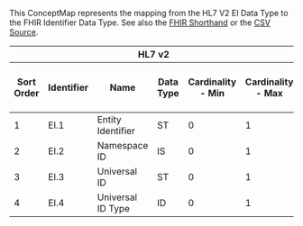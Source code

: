 
This ConceptMap represents the mapping from the HL7 V2 EI Data Type to the FHIR Identifier Data Type. See also the <a href='https://github.com/HL7/v2-to-fhir/blob/master/tank/Datatype EI[DefaultAssigner] to Identifier.fsh'>FHIR Shorthand</a> or the <a href='https://github.com/HL7/v2-to-fhir/blob/master/mappings/datatypes/HL7 Data Type - FHIR R4_ EI[Identifier-DefaultAssigner] - Sheet1.csv'>CSV Source</a>.
<table class='grid'><thead>
<tr><th colspan='6'>HL7 v2</th><th colspan='3'>Condition (IF True, args)</th><th colspan='8'>HL7 FHIR</th><th rowspan='2'>Comments</th></tr>
<tr><th title='Rows are listed in sequence of how they appear in the v2 standard. The first column, Sort Order, provides a sort order that can re-create the original v2 standard sequence in case one opts to re-sort/filter the rows.'>Sort Order</th><th title='Contains the formal Data Type Name and Component Sequence according to the base standard using &quot;.&quot; as the delimiter.'>Identifier</th><th title='The formal name of the field in the most current published version.'>Name</th><th title='The data type of the field in the most current published version if not deprecated, otherwise the data type at the time it was deprecated and removed.'>Data Type</th><th title='The V2 min cardinality expressed numerically.'>Cardinality - Min</th><th title='The V2 max cardinality expressed numerically.' style='border-right: 2px'>Cardinality - Max</th><th title='Condition in an easy to read syntax (Computable ANTLR)'>Computable ANTLR</th><th title='Condition in FHIRPath Notation'>Computable FHIRPath</th><th title='Condition expressed in narrative form' style='border-right: 2px'>Narrative</th><th title='An existing FHIR attribute in the target FHIR version.'>FHIR Attribute</th><th title='The FHIR attribute&apos;s data type in the target FHIR version.'>Proposed Extension</th><th title='The proposed FHIR Extension.'>Data Type</th><th title='The FHIR min cardinality expressed numerically.'>Cardinality - Min</th><th title='The FHIR max cardinality expressed numerically.' style='border-right: 2px'>Cardinality - Max</th><th title='The URL to the Data Type Map that is to be used for the attribute in this segment.'>Data Type Mapping</th><th title='The fixed or computed value to assign.'>Vocabulary Mapping<br/>(IS, ID, CE, CEN, CWE)</th><th title='Mapping for terminology tables.'>Assignment</th></tr></thead>
<tbody>
<tr> <td>1</td><td>EI.1</td><td>Entity Identifier</td><td>ST</td><td>0</td><td style='border-right: 2px'>1</td><td></td><td></td><td style='border-right: 2px'></td><td><a href='https://hl7.org/fhir/R4/datatypes-definitions.html#Identifier.Identifier.value'>Identifier.value</a></td><td></td><td></td><td></td><td></td><td></td><td></td><td></td><td></td></tr>
<tr> <td>2</td><td>EI.2</td><td>Namespace ID</td><td>IS</td><td>0</td><td style='border-right: 2px'>1</td><td></td><td></td><td style='border-right: 2px'></td><td></td><td></td><td></td><td></td><td></td><td></td><td></td><td></td><td></td></tr>
<tr> <td>3</td><td>EI.3</td><td>Universal ID</td><td>ST</td><td>0</td><td style='border-right: 2px'>1</td><td></td><td></td><td style='border-right: 2px'></td><td></td><td></td><td></td><td></td><td></td><td></td><td></td><td></td><td></td></tr>
<tr> <td>4</td><td>EI.4</td><td>Universal ID Type</td><td>ID</td><td>0</td><td style='border-right: 2px'>1</td><td></td><td></td><td style='border-right: 2px'></td><td></td><td></td><td></td><td></td><td></td><td></td><td></td><td></td><td></td></tr>
</tbody></table>
